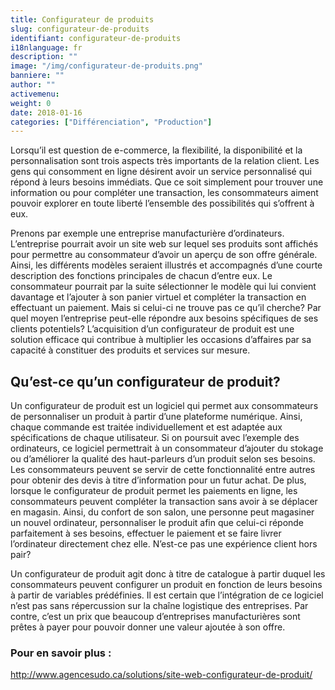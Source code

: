 ```yaml
---
title: Configurateur de produits
slug: configurateur-de-produits
identifiant: configurateur-de-produits
i18nlanguage: fr
description: ""
image: "/img/configurateur-de-produits.png"
banniere: ""
author: "" 
activemenu:
weight: 0
date: 2018-01-16
categories: ["Différenciation", "Production"]
---
```


Lorsqu’il est question de e-commerce, la flexibilité, la disponibilité et la personnalisation sont trois aspects très importants de la relation client. Les gens qui consomment en ligne désirent avoir un service personnalisé qui répond à leurs besoins immédiats. Que ce soit simplement pour trouver une information ou pour compléter une transaction, les consommateurs aiment pouvoir explorer en toute liberté l’ensemble des possibilités qui s’offrent à eux. 

Prenons par exemple une entreprise manufacturière d’ordinateurs. L’entreprise pourrait avoir un site web sur lequel ses produits sont affichés pour permettre au consommateur d’avoir un aperçu de son offre générale. Ainsi, les différents modèles seraient illustrés et accompagnés d’une courte description des fonctions principales de chacun d’entre eux. Le consommateur pourrait par la suite sélectionner le modèle qui lui convient davantage et l’ajouter à son panier virtuel et compléter la transaction en effectuant un paiement. Mais si celui-ci ne trouve pas ce qu’il cherche? Par quel moyen l’entreprise peut-elle répondre aux besoins spécifiques de ses clients potentiels? L’acquisition d’un configurateur de produit est une solution efficace qui contribue à multiplier les occasions d’affaires par sa capacité à constituer des produits et services sur mesure.

## Qu’est-ce qu’un configurateur de produit?

Un configurateur de produit est un logiciel qui permet aux consommateurs de personnaliser un produit à partir d’une plateforme numérique. Ainsi, chaque commande est traitée individuellement et est adaptée aux spécifications de chaque utilisateur. Si on poursuit avec l’exemple des ordinateurs, ce logiciel permettrait à un consommateur d’ajouter du stokage ou d’améliorer la qualité des haut-parleurs d’un produit selon ses besoins. Les consommateurs peuvent se servir de cette fonctionnalité entre autres pour obtenir des devis à titre d’information pour un futur achat. De plus, lorsque le configurateur de produit permet les paiements en ligne, les consommateurs peuvent compléter la transaction sans avoir à se déplacer en magasin. Ainsi, du confort de son salon, une personne peut magasiner un nouvel ordinateur, personnaliser le produit afin que celui-ci réponde parfaitement à ses besoins, effectuer le paiement et se faire livrer l’ordinateur directement chez elle. N’est-ce pas une expérience client hors pair?

Un configurateur de produit agit donc à titre de catalogue à partir duquel les consommateurs peuvent configurer un produit en fonction de leurs besoins à partir de variables prédéfinies. Il est certain que l’intégration de ce logiciel n’est pas sans répercussion sur la chaîne logistique des entreprises. Par contre, c’est un prix que beaucoup d’entreprises manufacturières sont prêtes à payer pour pouvoir donner une valeur ajoutée à son offre.

### Pour en savoir plus :

http://www.agencesudo.ca/solutions/site-web-configurateur-de-produit/ 
